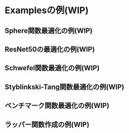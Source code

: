 # Examplesの例(WIP)

## Sphere関数最適化の例(WIP)

## ResNet50の最適化の例(WIP)

## Schwefel関数最適化の例(WIP)

## Styblinkski-Tang関数最適化の例(WIP)

## ベンチマーク関数最適化の例(WIP)

## ラッパー関数作成の例(WIP)